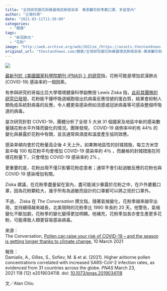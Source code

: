 ```yaml
---
title: "全球研究揭花粉暴露增武肺感染率　專家籲花粉季戴口罩、多留室內"
author: "立場科學"
date: "2021-03-11T11:30:00"
categories:
  - "健康"
tags:
  - "新冠肺炎"
  - "花粉"
image: "http://web.archive.org/web/2021im_/https://assets.thestandnews.com/media/photos/flowerpowder-06_a1xgg.png"
original_url: "thestandnews.com/健康/全球研究揭花粉暴露增武肺感染率-專家籲花粉季戴口罩-多留室內"
---
```

![](http://web.archive.org/web/2021im_/https://assets.thestandnews.com/media/photos/flowerpowder-06_a1xgg.png)

[最新刊於《美國國家科學院期刊 (_PNAS_) 》的研究](http://web.archive.org/web/20211229063941/https://doi.org/10.1073/pnas.2019034118)指，花粉可能是增加武漢肺炎 (COVID-19) 感染率的一個因素。

有参與研究的哥倫比亞大學環境健康科學副教授 Lewis Ziska 指，[此前其團隊的研究已發現](http://web.archive.org/web/20211229063941/https://doi.org/10.1111/all.14047)，花粉能干擾呼吸道細胞發出抗病毒反應信號的蛋白質，結果會抑制人類免疫系統對病毒的反應，令人體更易感染例如流感或冠狀病毒等可感染整個呼吸道的病毒。

是次研究針對 COVID-19，團體分析了全球 5 大洲 31 個國家及地區中新的感染數量隨花粉水平升降而變化的情況。團隊發現， COVID-19 病例率中約有 44％ 的變化與暴露於花粉中有關，並且通常與濕度和溫度產生協同效應。

感染率傾向會於花粉量高企後 4 天上升。如果無地區性的封城措施，每立方米空氣中每 100 粒花粉平均會增加 COVID-19 感染率約 4％ ，而嚴格的封城措施在同樣花粉量下，只會增加 COVID-19 感染率約 2% 。

更重要的是，花粉出現不僅只影響花粉症患者；通常不會引起過敏反應的花粉也與 COVID-19 感染增加有關。

Ziska 建議，在花粉季盡量留在室內，盡可能減少暴露於花粉之中，在戶外要戴口罩，因為花粉顆粒大，幾乎所有為過敏而設計的口罩都可以將之拒於口罩外。

不過， Ziska 在 _The Conversation_ 撰文指，隨著氣候變化，花粉季越來越早出現，並持續得越來越長，北美現時的花粉季比 1990 年長約 20 天。他警告，氣候變化不斷加劇，花粉季的變化變得更加明顯。他補充，花粉季加長亦會生產更多花粉，可能導致人類更容易感染病毒。

來源：  
The Conversation, [Pollen can raise your risk of COVID-19 – and the season is getting longer thanks to climate change](http://web.archive.org/web/20211229063941/https://theconversation.com/pollen-can-raise-your-risk-of-covid-19-and-the-season-is-getting-longer-thanks-to-climate-change-156754), 10 March 2021

報告：  
Damialis, A., Gilles, S., Sofiev, M. & et al. (2021). Higher airborne pollen concentrations correlated with increased SARS-CoV-2 infection rates, as evidenced from 31 countries across the globe. _PNAS_ March 23, 2021 118 (12) e2019034118. doi: [10.1073/pnas.2019034118](http://web.archive.org/web/20211229063941/https://doi.org/10.1073/pnas.2019034118)

文／Alan Chiu